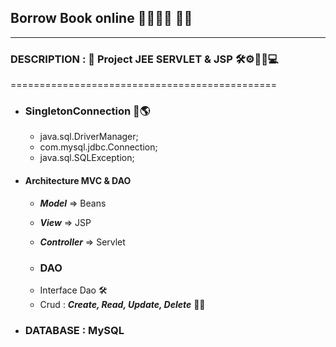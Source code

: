 ## Borrow Book online  📕📗📘💼 👨‍💻
---------------------------------------------

### DESCRIPTION : 📝 Project JEE SERVLET & JSP 🛠⚙👨‍💻💻
==============================================

+ ### SingletonConnection 📎🌎
  - java.sql.DriverManager;
  - com.mysql.jdbc.Connection;
  - java.sql.SQLException; 
  
+ ####  Architecture MVC & DAO
  + ***Model***      => Beans 
  + ***View***       => JSP
  + ***Controller*** => Servlet 
  
   + ### DAO 
   - Interface Dao 🛠
   - Crud : ***Create, Read, Update, Delete*** 👨‍💻
  
+ ### DATABASE : MySQL 




